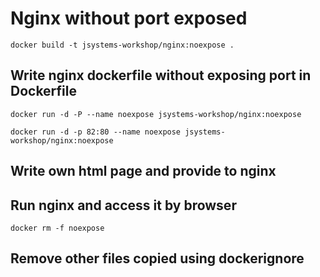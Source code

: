 # Nginx without port exposed

```
docker build -t jsystems-workshop/nginx:noexpose .
```


## Write nginx dockerfile without exposing port in Dockerfile

```
docker run -d -P --name noexpose jsystems-workshop/nginx:noexpose
```

```
docker run -d -p 82:80 --name noexpose jsystems-workshop/nginx:noexpose
```

## Write own html page and provide to nginx

## Run nginx and access it by browser


```
docker rm -f noexpose
```

## Remove other files copied using dockerignore
